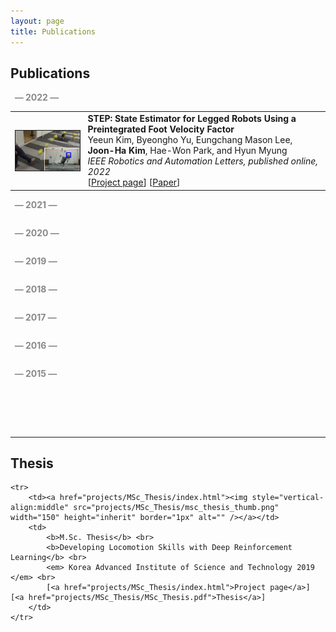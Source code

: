 ```yaml
---
layout: page
title: Publications
---
```

<h2>Publications</h2>
<p style="color:#898989;"><b> &nbsp; &mdash; 2022 &mdash; </b></p>
<table border="0" cellpadding="3" cellspacing="10">
	<tr>
		<td><a href="./projects/A1Goalkeeping/index.html"><img style="vertical-align:middle" src="./projects/A1Goalkeeping/a1_goalkeeping_thumb.png"  width="200" height="inherit" border="1px" alt="" /></a></td>
		<td>
			<b>STEP: State Estimator for Legged Robots Using a Preintegrated Foot Velocity Factor</b> <br> 
			Yeeun Kim, Byeongho Yu, Eungchang Mason Lee, <b>Joon-Ha Kim</b>, Hae-Won Park, and Hyun Myung<br> 
			<em> IEEE Robotics and Automation Letters, published online, 2022 </em> <br> 
			[<a href="./projects/A1Goalkeeping/index.html">Project page</a>] [<a href="./projects/A1Goalkeeping/2022_A1Goalkeeping.pdf">Paper</a>]
		</td>
	</tr>

</table>


<p style="color:#898989;"><b>&nbsp; &mdash; 2021 &mdash; </b></p>
<table border="0" cellpadding="3" cellspacing="10">

</table>

<p style="color:#898989;"><b>&nbsp; &mdash; 2020 &mdash; </b></p>
<table border="0" cellpadding="3" cellspacing="10">

</table>

<p style="color:#898989;"><b>&nbsp; &mdash; 2019 &mdash; </b></p>
<table border="0" cellpadding="3" cellspacing="10">

</table>

<p style="color:#898989;"><b>&nbsp; &mdash; 2018 &mdash; </b></p>
<table border="0" cellpadding="3" cellspacing="10">

</table>

<p style="color:#898989;"><b>&nbsp; &mdash; 2017 &mdash; </b></p>
<table border="0" cellpadding="3" cellspacing="10">

</table>

<p style="color:#898989;"><b>&nbsp; &mdash; 2016 &mdash; </b></p>
<table border="0" cellpadding="3" cellspacing="10">

</table>

<p style="color:#898989;"><b>&nbsp; &mdash; 2015 &mdash; </b></p>
<table border="0" cellpadding="3" cellspacing="10">

</table>

<br><br><br>

<hr>

<h2>Thesis</h2>

<table border="0" cellpadding="3" cellspacing="10">

	<tr>
		<td><a href="projects/MSc_Thesis/index.html"><img style="vertical-align:middle" src="projects/MSc_Thesis/msc_thesis_thumb.png"  width="150" height="inherit" border="1px" alt="" /></a></td>
		<td>
			<b>M.Sc. Thesis</b> <br> 
			<b>Developing Locomotion Skills with Deep Reinforcement Learning</b> <br> 
			<em> Korea Advanced Institute of Science and Technology 2019 </em> <br> 
			[<a href="projects/MSc_Thesis/index.html">Project page</a>] [<a href="projects/MSc_Thesis/MSc_Thesis.pdf">Thesis</a>]
		</td>
	</tr>
</table>